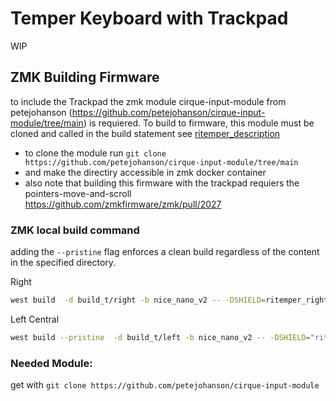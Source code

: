 # Temper Keyboard with Trackpad
WIP

## ZMK Building Firmware

to include the Trackpad  the zmk module cirque-input-module from petejohanson (https://github.com/petejohanson/cirque-input-module/tree/main) is requiered. To build to firmware, this module must be cloned and called in the build statement see [ritemper_description](../../../docu_keyboards/ritemper_splitkeyboard_with_trackpad_i2c_zmk/ritemper_description.md)

- to clone the module run `git clone https://github.com/petejohanson/cirque-input-module/tree/main` 
- and make the directiry accessible in zmk docker container
- also note that building this firmware with the trackpad requiers the pointers-move-and-scroll https://github.com/zmkfirmware/zmk/pull/2027

### ZMK local build command
adding the `--pristine` flag enforces a clean build regardless of the content in the specified directory.


Right
```bash
west build  -d build_t/right -b nice_nano_v2 -- -DSHIELD=ritemper_right -DZMK_CONFIG=/workspaces/zmk-config/config  -DZMK_EXTRA_MODULES="/workspaces/zmk-modules/cirque-input-module;/workspaces/zmk-config"
```

Left Central 
```bash
west build --pristine  -d build_t/left -b nice_nano_v2 -- -DSHIELD="ritemper_left nice_view_adapter nice_view" -DZMK_CONFIG=/workspaces/zmk-config/config  -DZMK_EXTRA_MODULES="/workspaces/zmk-modules/cirque-input-module;/workspaces/zmk-config"
```
### Needed Module:
get with `git clone https://github.com/petejohanson/cirque-input-module`